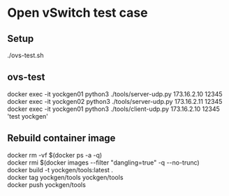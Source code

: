 # Open vSwitch test case

## Setup 
./ovs-test.sh 

## ovs-test
docker exec -it yockgen01 python3 ./tools/server-udp.py 173.16.2.10 12345  
docker exec -it yockgen02 python3 ./tools/server-udp.py 173.16.2.11 12345  
docker exec -it yockgen01 python3 ./tools/client-udp.py 173.16.2.10 12345 'test yockgen'  

## Rebuild container image
docker rm -vf $(docker ps -a -q)  
docker rmi $(docker images --filter "dangling=true" -q --no-trunc)  
docker build -t yockgen/tools:latest .  
docker tag yockgen/tools yockgen/tools  
docker push yockgen/tools  

